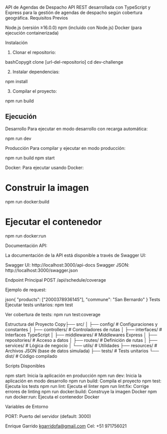 API de Agendas de Despacho
API REST desarrollada con TypeScript y Express para la gestión de agendas de despacho según cobertura geográfica.
Requisitos Previos

Node.js (versión ≥16.0.0)
npm (incluido con Node.js)
Docker (para ejecución containerizada)

Instalación

1) Clonar el repositorio:

bashCopygit clone [url-del-repositorio]
cd dev-challenge

2) Instalar dependencias:

npm install

3) Compilar el proyecto:

npm run build


Ejecución
------------
Desarrollo
Para ejecutar en modo desarrollo con recarga automática:

npm run dev

Producción
Para compilar y ejecutar en modo producción:

npm run build
npm start

Docker:
Para ejecutar usando Docker:

# Construir la imagen
npm run docker:build

# Ejecutar el contenedor
npm run docker:run


Documentación API:

La documentación de la API está disponible a través de Swagger UI:

Swagger UI: http://localhost:3000/api-docs
Swagger JSON: http://localhost:3000/swagger.json

Endpoint Principal
POST /api/schedule/coverage

Ejemplo de request:

json{
    "products": ["2000378936145"],
    "commune": "San Bernardo"
}
Tests
Ejecutar tests unitarios:
npm test

Ver cobertura de tests:
npm run test:coverage

Estructura del Proyecto
Copy├── src/
│   ├── config/         # Configuraciones y constantes
│   ├── controllers/    # Controladores de rutas
│   ├── interfaces/     # Interfaces TypeScript
│   ├── middlewares/    # Middlewares Express
│   ├── repositories/   # Acceso a datos
│   ├── routes/         # Definición de rutas
│   ├── services/       # Lógica de negocio
│   └── utils/          # Utilidades
├── resources/          # Archivos JSON (base de datos simulada)
├── tests/             # Tests unitarios
└── dist/              # Código compilado


Scripts Disponibles

npm start: Inicia la aplicación en producción
npm run dev: Inicia la aplicación en modo desarrollo
npm run build: Compila el proyecto
npm test: Ejecuta los tests
npm run lint: Ejecuta el linter
npm run lint:fix: Corrige errores de linting
npm run docker:build: Construye la imagen Docker
npm run docker:run: Ejecuta el contenedor Docker

Variables de Entorno

PORT: Puerto del servidor (default: 3000)

Enrique Garrido
kgarridofa@gmail.com
Cel: +51 971756021 

